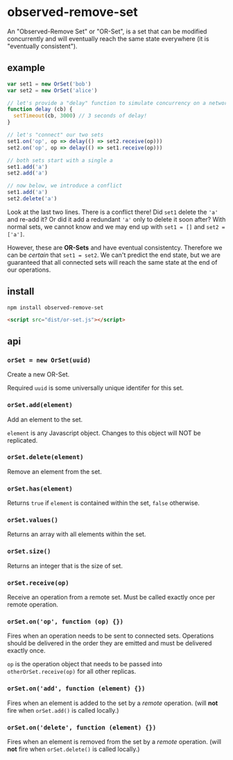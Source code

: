 # observed-remove-set

An "Observed-Remove Set" or "OR-Set", is a set that can be modified concurrently and will eventually reach the same state everywhere (it is "eventually consistent").

## example

```javascript
var set1 = new OrSet('bob')
var set2 = new OrSet('alice')

// let's provide a "delay" function to simulate concurrency on a network
function delay (cb) {
  setTimeout(cb, 3000) // 3 seconds of delay!
}

// let's "connect" our two sets
set1.on('op', op => delay(() => set2.receive(op)))
set2.on('op', op => delay(() => set1.receive(op)))

// both sets start with a single a
set1.add('a') 
set2.add('a')

// now below, we introduce a conflict
set1.add('a')
set2.delete('a')
```

Look at the last two lines. There is a conflict there! Did `set1` delete the `'a'` and re-add it? Or did it add a redundant `'a'` only to delete it soon after? With normal sets, we cannot know and we may end up with `set1 = []` and `set2 = ['a']`.

However, these are **OR-Sets** and have eventual consistentcy. Therefore we can be *certain* that `set1 = set2`. We can't predict the end state, but we are guaranteed that all connected sets will reach the same state at the end of our operations.

## install

```
npm install observed-remove-set
```

```html
<script src="dist/or-set.js"></script>
```

## api

### `orSet = new OrSet(uuid)`

Create a new OR-Set.

Required `uuid` is some universally unique identifer for this set.

### `orSet.add(element)`

Add an element to the set.

`element` is any Javascript object. Changes to this object will NOT be replicated.

### `orSet.delete(element)`

Remove an element from the set.

### `orSet.has(element)`

Returns `true` if `element` is contained within the set, `false` otherwise.

### `orSet.values()`

Returns an array with all elements within the set.

### `orSet.size()`

Returns an integer that is the size of set.

### `orSet.receive(op)`

Receive an operation from a remote set. Must be called exactly once per remote operation.

### `orSet.on('op', function (op) {})`

Fires when an operation needs to be sent to connected sets. Operations should be delivered in the order they are emitted and must be delivered exactly once.

`op` is the operation object that needs to be passed into `otherOrSet.receive(op)` for all other replicas.

### `orSet.on('add', function (element) {})`

Fires when an element is added to the set by a *remote* operation. (will **not** fire when `orSet.add()` is called locally.)

### `orSet.on('delete', function (element) {})`

Fires when an element is removed from the set by a *remote* operation. (will **not** fire when `orSet.delete()` is called locally.)
